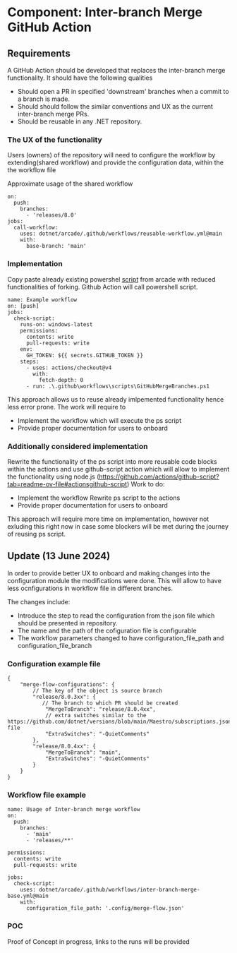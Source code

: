 # Component: Inter-branch Merge GitHub Action

## Requirements

A GitHub Action should be developed that replaces the inter-branch merge functionality. It should have the following qualities

- Should open a PR in specified 'downstream' branches when a commit to a branch is made.
- Should should follow the similar conventions and UX as the current inter-branch merge PRs.
- Should be reusable in any .NET repository.

### The UX of the functionality

Users (owners) of the repository will need to configure the workflow by extending(shared workflow) and provide the configuration data, within the the workflow file

Approximate usage of the shared workflow
```YML
on:
  push:
    branches:
      - 'releases/8.0'
jobs:
  call-workflow:
    uses: dotnet/arcade/.github/workflows/reusable-workflow.yml@main
    with:
      base-branch: 'main'
```

### Implementation
Copy paste already existing powershel [script](https://github.com/dotnet/arcade/blob/main/scripts/GitHubMergeBranches.ps1) from arcade with reduced functionalities of forking.
Github Action will call powershell script.
```YML
name: Example workflow
on: [push]
jobs:
  check-script:
    runs-on: windows-latest
    permissions:
      contents: write
      pull-requests: write
    env: 
      GH_TOKEN: ${{ secrets.GITHUB_TOKEN }}
    steps:
      - uses: actions/checkout@v4
        with:
          fetch-depth: 0
      - run: .\.github\workflows\scripts\GitHubMergeBranches.ps1
```

This approach allows us to reuse already imlpemented functionality hence less error prone.
The work will require to
- Implement the workflow which will execute the ps script
- Provide proper documentation for users to onboard

### Additionally considered implementation
Rewrite the functionality of the ps script into more reusable code blocks within the actions and use github-script action which will allow to implement the functionality using node.js (https://github.com/actions/github-script?tab=readme-ov-file#actionsgithub-script)
Work to do:
- Implement the workflow Rewrite ps script to the actions
- Provide proper documentation for users to onboard 

This approach will require more time on implementation, however not exluding this right now in case some blockers will be met during the journey of reusing ps script.

## Update (13  June 2024)
In order to provide better UX to onboard and making changes into the configuration module the modifications were done. This will allow to have less ocnfigurations in workflow file in different branches.

The changes include: 
- Introduce the step to read the configuration from the json file which should be presented in repository.
- The name and the path of the cofiguration file is configurable
- The workflow parameters changed to have configuration_file_path and configuration_file_branch

### Configuration example file
```JS
{
    "merge-flow-configurations": {
        // The key of the object is source branch
        "release/8.0.3xx": {
           // The branch to which PR should be created
            "MergeToBranch": "release/8.0.4xx",
            // extra switches similar to the https://github.com/dotnet/versions/blob/main/Maestro/subscriptions.json file
            "ExtraSwitches": "-QuietComments"
        },
        "release/8.0.4xx": {
            "MergeToBranch": "main",
            "ExtraSwitches": "-QuietComments"
        }
    }
}
```

### Workflow file example
```YML
name: Usage of Inter-branch merge workflow
on: 
  push:
    branches:
      - 'main'
      - 'releases/**'

permissions:
  contents: write
  pull-requests: write

jobs:
  check-script:
    uses: dotnet/arcade/.github/workflows/inter-branch-merge-base.yml@main
    with:
      configuration_file_path: '.config/merge-flow.json'
```

### POC
Proof of Concept in progress, links to the runs will be provided